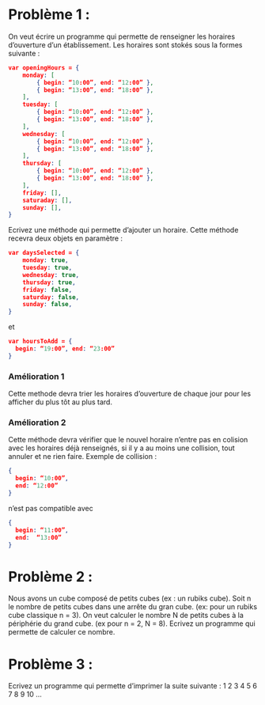 # Problème 1 : 
On veut écrire un programme qui permette de renseigner les horaires d’ouverture d’un établissement. Les  horaires sont stokés sous la formes suivante : 
```json
var openingHours = { 
    monday: [ 
        { begin: “10:00”, end: “12:00” }, 
        { begin: “13:00”, end: “18:00” }, 
    ], 
    tuesday: [ 
        { begin: “10:00”, end: “12:00” }, 
        { begin: “13:00”, end: “18:00” }, 
    ], 
    wednesday: [ 
        { begin: “10:00”, end: “12:00” }, 
        { begin: “13:00”, end: “18:00” }, 
    ], 
    thursday: [ 
        { begin: “10:00”, end: “12:00” }, 
        { begin: “13:00”, end: “18:00” }, 
    ], 
    friday: [], 
    saturaday: [], 
    sunday: [], 
}

```

Ecrivez une méthode qui permette d’ajouter un horaire. 
Cette méthode recevra deux objets en paramètre : 
```json
var daysSelected = { 
    monday: true, 
    tuesday: true, 
    wednesday: true, 
    thursday: true, 
    friday: false, 
    saturday: false, 
    sunday: false, 
} 

```
et

```json
var hoursToAdd = { 
  begin: “19:00”, end: “23:00” 
} 

```

### Amélioration 1 
Cette methode devra trier les horaires d’ouverture de chaque jour pour les afficher du plus tôt au plus tard. 
### Amélioration 2 
Cette méthode devra vérifier que le nouvel horaire n’entre pas en colision avec les horaires déjà renseignés,  si il y a au moins une collision, tout annuler et ne rien faire. 
Exemple de collision : 

```json
{ 
  begin: “10:00”,
  end: “12:00”
} 
```

 n’est pas compatible avec 
```json
{
  begin: “11:00”,
  end:  “13:00” 
}
```

# Problème 2 : 
Nous avons un cube composé de petits cubes (ex : un rubiks cube). Soit n le nombre de petits cubes dans une arrête du gran cube. (ex: pour un rubiks cube classique n = 3). 
On veut calculer le nombre N de petits cubes à la périphérie du grand cube. (ex pour n = 2, N = 8). 
Ecrivez un programme qui permette de calculer ce nombre. 
# Problème 3 : 
Ecrivez un programme qui permette d’imprimer la suite suivante : 
1 
2 3 
4 5 6 
7 8 9 10 
…
